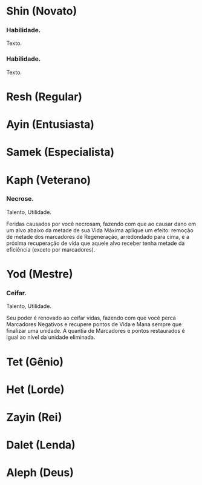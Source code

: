 # Shin (Novato)

### Habilidade.

Texto.

### Habilidade.

Texto.

# Resh (Regular)

# Ayin (Entusiasta)

# Samek (Especialista)

# Kaph (Veterano)

### Necrose.

Talento, Utilidade.

Feridas causados por você necrosam, fazendo com que ao causar dano em um alvo abaixo da metade de sua Vida Máxima aplique um efeito: remoção de metade dos marcadores de Regeneração, arredondado para cima, e a próxima recuperação de vida que aquele alvo receber tenha metade da eficiência (exceto por marcadores).

# Yod (Mestre)

### Ceifar.

Talento, Utilidade.

Seu poder é renovado ao ceifar vidas, fazendo com que você perca Marcadores Negativos e recupere pontos de Vida e Mana sempre que finalizar uma unidade. A quantia de Marcadores e pontos restaurados é igual ao nível da unidade eliminada.

# Tet (Gênio)

# Het (Lorde)

# Zayin (Rei)

# Dalet (Lenda)

# Aleph (Deus)

